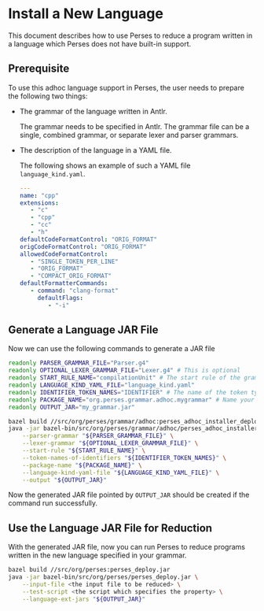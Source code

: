 # Install a New Language

This document describes how to use Perses to reduce a program
written in a language which Perses does not have built-in support.

## Prerequisite

To use this adhoc language support in Perses, the user needs to
prepare the following two things:

 * The grammar of the language written in Antlr.
   
   The grammar needs to be specified in Antlr. The grammar file
   can be a single, combined grammar, or separate lexer and parser
   grammars.
   
 * The description of the language in a YAML file.

   The following shows an example of such a YAML file `language_kind.yaml`.

   ```yaml
   ---
   name: "cpp"
   extensions:
      - "c"
      - "cpp"
      - "cc"
      - "h"
   defaultCodeFormatControl: "ORIG_FORMAT"
   origCodeFormatControl: "ORIG_FORMAT"
   allowedCodeFormatControl:
      - "SINGLE_TOKEN_PER_LINE"
      - "ORIG_FORMAT"
      - "COMPACT_ORIG_FORMAT"
   defaultFormatterCommands:
      - command: "clang-format"
        defaultFlags:
           - "-i"
   ```

## Generate a Language JAR File

Now we can use the following commands to generate a JAR file
```bash
readonly PARSER_GRAMMAR_FILE="Parser.g4"
readonly OPTIONAL_LEXER_GRAMMAR_FILE="Lexer.g4" # This is optional
readonly START_RULE_NAME="compilationUnit" # The start rule of the grammar
readonly LANGUAGE_KIND_YAML_FILE="language_kind.yaml"
readonly IDENTIFIER_TOKEN_NAMES="IDENTIFIER" # The name of the token type Identifier
readonly PACKAGE_NAME="org.perses.grammar.adhoc.mygrammar" # Name your own package
readonly OUTPUT_JAR="my_grammar.jar"

bazel build //src/org/perses/grammar/adhoc:perses_adhoc_installer_deploy.jar
java -jar bazel-bin/src/org/perses/grammar/adhoc/perses_adhoc_installer_deploy.jar \
    --parser-grammar "${PARSER_GRAMMAR_FILE}" \
    --lexer-grammar "${OPTIONAL_LEXER_GRAMMAR_FILE}" \
    --start-rule "${START_RULE_NAME}" \
    --token-names-of-identifiers "${IDENTIFIER_TOKEN_NAMES}" \
    --package-name "${PACKAGE_NAME}" \
    --language-kind-yaml-file "${LANGUAGE_KIND_YAML_FILE}" \
    --output "${OUTPUT_JAR}"
```

Now the generated JAR file pointed by `OUTPUT_JAR` should be created if the command
run successfully.

## Use the Language JAR File for Reduction

With the generated JAR file, now you can run Perses to reduce programs
written in the new language specified in your grammar.

```bash
bazel build //src/org/perses:perses_deploy.jar
java -jar bazel-bin/src/org/perses/perses_deploy.jar \
    --input-file <the input file to be reduced> \
    --test-script <the script which specifies the property> \
    --language-ext-jars "${OUTPUT_JAR}"
```
